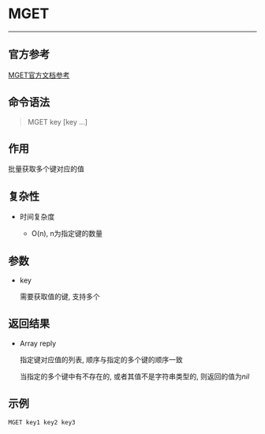 # MGET

---

## 官方参考

[MGET官方文档参考](https://redis.io/commands/MGET/)

## 命令语法

> MGET key [key ...]

## 作用

批量获取多个键对应的值

## 复杂性

- 时间复杂度

  - O(n), n为指定键的数量

## 参数

- key

  需要获取值的键, 支持多个

## 返回结果

- Array reply

  指定键对应值的列表, 顺序与指定的多个键的顺序一致

  当指定的多个键中有不存在的, 或者其值不是字符串类型的, 则返回的值为*nil*

## 示例

```bash
MGET key1 key2 key3
```